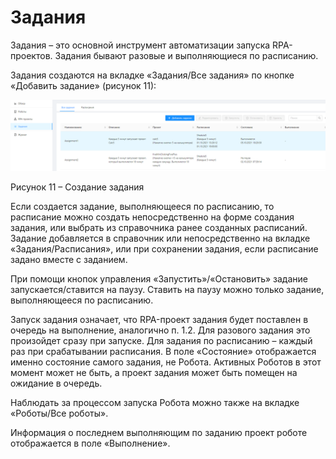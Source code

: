 # Задания

Задания – это основной инструмент автоматизации запуска RPA-проектов. Задания бывают разовые и выполняющиеся по расписанию.

Задания создаются на вкладке «Задания/Все задания» по кнопке «Добавить задание» (рисунок 11):

![](<../../.gitbook/assets/0 (11)>)

Рисунок 11 – Создание задания

Если создается задание, выполняющееся по расписанию, то расписание можно создать непосредственно на форме создания задания, или выбрать из справочника ранее созданных расписаний. Задание добавляется в справочник или непосредственно на вкладке «Задания/Расписания», или при сохранении задания, если расписание задано вместе с заданием.

При помощи кнопок управления «Запустить»/«Остановить» задание запускается/ставится на паузу. Ставить на паузу можно только задание, выполняющееся по расписанию.

Запуск задания означает, что RPA-проект задания будет поставлен в очередь на выполнение, аналогично п. 1.2. Для разового задания это произойдет сразу при запуске. Для задания по расписанию – каждый раз при срабатывании расписания. В поле «Состояние» отображается именно состояние самого задания, не Робота. Активных Роботов в этот момент может не быть, а проект задания может быть помещен на ожидание в очередь.

Наблюдать за процессом запуска Робота можно также на вкладке «Роботы/Все роботы».

Информация о последнем выполняющим по заданию проект роботе отображается в поле «Выполнение».

